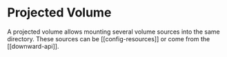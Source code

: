# Projected Volume
A projected volume allows mounting several volume sources into the same directory. These sources can be [[config-resources]] or come from the [[downward-api]].
